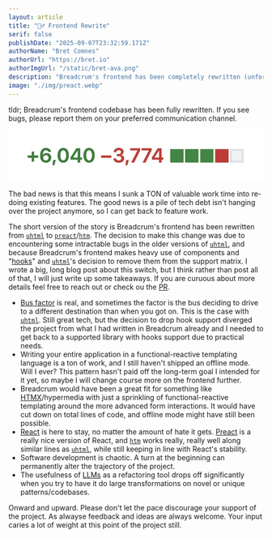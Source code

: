 ```yaml
---
layout: article
title: "🤦‍♂️ Frontend Rewrite"
serif: false
publishDate: "2025-09-07T23:32:59.171Z"
authorName: "Bret Comnes"
authorUrl: "https://bret.io"
authorImgUrl: "/static/bret-ava.png"
description: "Breadcrum's frontend has been completely rewritten (unfortunately)"
image: "./img/preact.webp"
---
```


tldr; Breadcrum's frontend codebase has been fully rewritten.
If you see bugs, please report them on your preferred communication channel.

![](./img/lines.webp)

The bad news is that this means I sunk a TON of valuable work time into re-doing existing features.
The good news is a pile of tech debt isn't hanging over the project anymore, so I can get back to feature work.

The short version of the story is Breadcrum's frontend has been rewritten from [`uhtml`][uhtml] to [`preact`][preact]/[`htm`][htm].
The decision to make this change was due to encountering some intractable bugs in the older versions of [`uhtml`][uhtml],
and because Breadcrum's frontend makes heavy use of components and "[hooks][hooks]" and [`uhtml`][uhtml]'s decision to remove them from the support matrix.
I wrote a big, long blog post about this switch, but I think rather than post all of that, I will just write up some takeaways. If you are curuous about more details feel free to reach out or check ou the [PR](https://github.com/hifiwi-fi/breadcrum.net/pull/541).

- [Bus factor][bus-factor] is real, and sometimes the factor is the bus deciding to drive to a different destination than when you got on. This is the case with [`uhtml`][uhtml]. Still great tech, but the decision to drop hook support diverged the project from what I had written in Breadcrum already and I needed to get back to a supported library with hooks support due to practical needs.
- Writing your entire application in a functional-reactive templating language is a ton of work, and I still haven't shipped an offline mode. Will I ever? This pattern hasn't paid off the long-term goal I intended for it yet, so maybe I will change course more on the frontend further.
- Breadcrum would have been a great fit for something like [HTMX][htmx]/hypermedia with just a sprinkling of functional-reactive templating around the more advanced form interactions. It would have cut down on total lines of code, and offline mode might have still been possible.
- [React][react] is here to stay, no matter the amount of hate it gets. [Preact][preact] is a really nice version of React, and [`htm`][htm] works really, really well along similar lines as [`uhtml`][uhtml], while still keeping in line with React's stability.
- Software development is chaotic. A turn at the beginning can permanently alter the trajectory of the project.
- The usefulness of [LLMs][llms] as a refactoring tool drops off significantly when you try to have it do large transformations on novel or unique patterns/codebases.

Onward and upward. Please don't let the pace discourage your support of the project.
As alwayse feedback and ideas are always welcome.
Your input caries a lot of weight at this point of the project still.

[uhtml]: https://github.com/WebReflection/uhtml
[preact]: https://preactjs.com
[htm]: https://github.com/developit/htm
[hooks]: https://react.dev/reference/react
[htmx]: https://htmx.org
[react]: https://react.dev
[llms]: https://en.wikipedia.org/wiki/Large_language_model
[bus-factor]: https://en.wikipedia.org/wiki/Bus_factor
